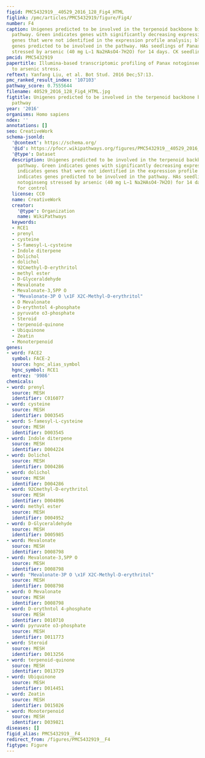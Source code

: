 ```yaml
---
figid: PMC5432919__40529_2016_128_Fig4_HTML
figlink: /pmc/articles/PMC5432919/figure/Fig4/
number: F4
caption: Unigenes predicted to be involved in the terpenoid backbone biosynthesis
  pathway. Green indicates genes with significantly decreasing expression; white indicates
  genes that were not identified in the expression profile analysis; blue indicates
  genes predicted to be involved in the pathway. HAs seedlings of Panax notoginseng
  stressed by arsenic (40 mg L−1 Na2HAsO4·7H2O) for 14 days. CK seedlings for control
pmcid: PMC5432919
papertitle: Illumina-based transcriptomic profiling of Panax notoginseng in response
  to arsenic stress.
reftext: Yanfang Liu, et al. Bot Stud. 2016 Dec;57:13.
pmc_ranked_result_index: '107103'
pathway_score: 0.7555644
filename: 40529_2016_128_Fig4_HTML.jpg
figtitle: Unigenes predicted to be involved in the terpenoid backbone biosynthesis
  pathway
year: '2016'
organisms: Homo sapiens
ndex: ''
annotations: []
seo: CreativeWork
schema-jsonld:
  '@context': https://schema.org/
  '@id': https://pfocr.wikipathways.org/figures/PMC5432919__40529_2016_128_Fig4_HTML.html
  '@type': Dataset
  description: Unigenes predicted to be involved in the terpenoid backbone biosynthesis
    pathway. Green indicates genes with significantly decreasing expression; white
    indicates genes that were not identified in the expression profile analysis; blue
    indicates genes predicted to be involved in the pathway. HAs seedlings of Panax
    notoginseng stressed by arsenic (40 mg L−1 Na2HAsO4·7H2O) for 14 days. CK seedlings
    for control
  license: CC0
  name: CreativeWork
  creator:
    '@type': Organization
    name: WikiPathways
  keywords:
  - RCE1
  - prenyl
  - cysteine
  - S-famesyl-L-cysteine
  - Indole diterpene
  - Dolichol
  - dolichol
  - 92Cmethyl-D-erythritol
  - methyl ester
  - D-Glyceraldehyde
  - Mevalonate
  - Mevalonate-3,5PP O
  - "Mevalonate-3P O \x1F X2C-Methyl-D-erythritol"
  - O Mevalonate
  - D-erythntol 4-phosphate
  - pyruvate o3-phosphate
  - Steroid
  - terpenoid-quinone
  - Ubiquinone
  - Zeatin
  - Monoterpenoid
genes:
- word: FACE2
  symbol: FACE-2
  source: hgnc_alias_symbol
  hgnc_symbol: RCE1
  entrez: '9986'
chemicals:
- word: prenyl
  source: MESH
  identifier: C016077
- word: cysteine
  source: MESH
  identifier: D003545
- word: S-famesyl-L-cysteine
  source: MESH
  identifier: D003545
- word: Indole diterpene
  source: MESH
  identifier: D004224
- word: Dolichol
  source: MESH
  identifier: D004286
- word: dolichol
  source: MESH
  identifier: D004286
- word: 92Cmethyl-D-erythritol
  source: MESH
  identifier: D004896
- word: methyl ester
  source: MESH
  identifier: D004952
- word: D-Glyceraldehyde
  source: MESH
  identifier: D005985
- word: Mevalonate
  source: MESH
  identifier: D008798
- word: Mevalonate-3,5PP O
  source: MESH
  identifier: D008798
- word: "Mevalonate-3P O \x1F X2C-Methyl-D-erythritol"
  source: MESH
  identifier: D008798
- word: O Mevalonate
  source: MESH
  identifier: D008798
- word: D-erythntol 4-phosphate
  source: MESH
  identifier: D010710
- word: pyruvate o3-phosphate
  source: MESH
  identifier: D011773
- word: Steroid
  source: MESH
  identifier: D013256
- word: terpenoid-quinone
  source: MESH
  identifier: D013729
- word: Ubiquinone
  source: MESH
  identifier: D014451
- word: Zeatin
  source: MESH
  identifier: D015026
- word: Monoterpenoid
  source: MESH
  identifier: D039821
diseases: []
figid_alias: PMC5432919__F4
redirect_from: /figures/PMC5432919__F4
figtype: Figure
---
```


